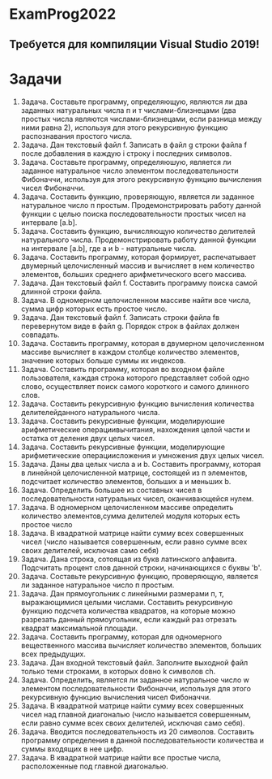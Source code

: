 # ExamProg2022
##  Требуется для компиляции Visual Studio 2019!
# Задачи
1. Задача. Составьте программу, определяющую, являются ли два заданных натуральных числа п и т числами-близнецами (два простых числа являются числами-близнецами, если разница между ними равна 2), используя для этого рекурсивную функцию распознавания простого числа.
2. Задача. Дан текстовый файл f. Записать в файл g строки файла f после добавления в каждую і строку і последних символов.
3. Задача. Составьте программу, определяюшую, является ли заданное натуральное число элементом последовательности Фибоначчи, используя для этого рекурсивную функцию вычисления чисел Фибоначчи. 
4. Задача. Составить функцию, проверяющую, является ли заданное натуральное число п простым. Продемонстрировать работу данной функции с целью поиска последовательности простых чисел на интервале [a.b].
5. Задача. Составить функцию, вычисляющую количество делителей натурального числа. Продемонстрировать работу данной функции на интервале [a.b], где а и b - натуральные числа.
6. Задача. Составить программу, которая формирует, распечатывает двумерный целочисленный массив и вычисляет в нем количество элементов, больших среднего арифметического всего массива.
7. Задача. Дан текстовый файл f. Составить программу поиска самой длинной строки файла.
8. Задача. В одномерном целочисленном массиве найти все числа, сумма цифр которых есть простое число.
9. Задача. Дан текстовый файл f. Записать строки файла fв перевернутом виде в файл g. Порядок строк в файлах должен совпадать.
10. Задача. Составить программу, которая в двумерном целочисленном массиве вычисляет в каждом столбце количество элементов, значение которых больше суммы их индексов.
11. Задача. Составить программу, которая во входном файле пользователя, каждая строка которого представляет собой одно слово, осуществляет поиск самого короткого и самого длинного слов.
12. Задача. Составить рекурсивную функцию вычисления количества делителейданного натурального числа.
13. Задача. Составить рекурсивные функции, моделируюшие арифметические операциивычитания, нахождения целой части и остатка от деления двух целых чисел.
14. Задача. Составить рекурсивные функции, моделирующие арифметические операциисложения и умножения двух целых чисел.
15. Задача. Даны два целых числа а и b. Составить программу, которая в линейной целочисленной матрице, состоящей из п элементов, подсчитает количество элементов, больших а и меньших b.
16. Задача. Определить большее из составных чисел в последовательности натуральных чисел, оканчивающейся нулем.
17. Задача. В одномерном целочисленном массиве определить количество элементов,сумма делителей модуля которых есть простое число
18. Задача. В квадратной матрице найти сумму всех совершенных чисел (число называется совершенным, если равно сумме всех своих делителей, исключая само себя)
19. Задача. Дана строка, сотоящая из букв латинского алфавита. Подсчитать процент слов данной строки, начинающихся с буквы 'b'.
20. Задача. Составьте рекурсивную функцию, проверяющую, является ли заданное натуральное число п простым.
21. Задача. Дан прямоугольник с линейными размерами п, т, выражающимися целыми числами. Составить рекурсивную функцию подсчета количества квадратов, на которые можно разрезать данный прямоугольник, если каждый раз отрезать квадрат максимальной площади.
22. Задача. Составить программу, которая для одномерного вещественного массива вычисляет количество элементов, больших всех предыдущих.
23. Задача. Дан входной текстовый файл. Заполните выходной файл только теми cтроками, в которых dовно k символов ch.
24. Задача. Определить, является ли заданное натуральное число w элементом последовательности Фибоначчи, используя для этого рекурсивную функцию вычисления чисел Фибоначчи.
25. Задача. В квадратной матрице найти сумму всех совершенных чисел над главной диагональю (число называется совершенным, если равно сумме всех своих делителей, исключая само себя).
26. Задача. Вводится последовательность из 20 символов. Составить программу определения в данной последовательности количества и суммы входящих в нее цифр.
27. Задача. В квадратной матрице найти все простые числа, расположенные под главной диагональю.
